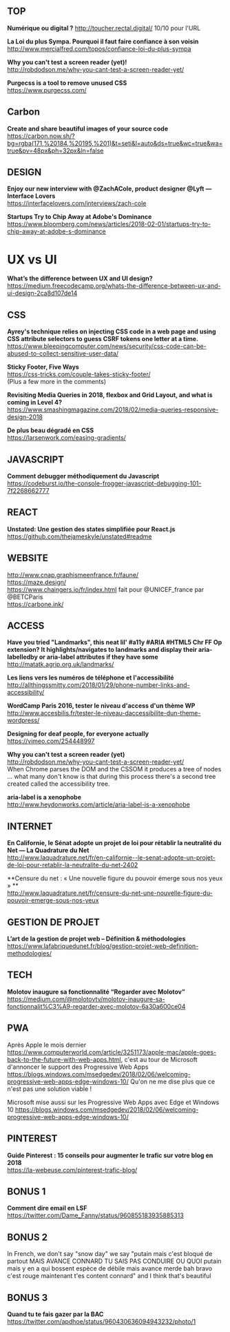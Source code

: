 ## TOP

**Numérique ou digital ?** 
http://toucher.rectal.digital/ 10/10 pour l'URL 

**La Loi du plus Sympa. Pourquoi il faut faire confiance à son voisin**  
http://www.mercialfred.com/topos/confiance-loi-du-plus-sympa

**Why you can't test a screen reader (yet)!**  
http://robdodson.me/why-you-cant-test-a-screen-reader-yet/

**Purgecss is a tool to remove unused CSS**  
https://www.purgecss.com/


## Carbon 
**Create and share beautiful images of your source code**  
https://carbon.now.sh/?bg=rgba(171,%20184,%20195,%201)&t=seti&l=auto&ds=true&wc=true&wa=true&pv=48px&ph=32px&ln=false


## DESIGN

**Enjoy our new interview with @ZachACole, product designer @Lyft — Interface Lovers**  
https://interfacelovers.com/interviews/zach-cole

**Startups Try to Chip Away at Adobe's Dominance**  
https://www.bloomberg.com/news/articles/2018-02-01/startups-try-to-chip-away-at-adobe-s-dominance


# UX vs UI
**What’s the difference between UX and UI design?**  
https://medium.freecodecamp.org/whats-the-difference-between-ux-and-ui-design-2ca8d107de14


## CSS

**Ayrey's technique relies on injecting CSS code in a web page and using CSS attribute selectors to guess CSRF tokens one letter at a time.**  
https://www.bleepingcomputer.com/news/security/css-code-can-be-abused-to-collect-sensitive-user-data/

**Sticky Footer, Five Ways**  
https://css-tricks.com/couple-takes-sticky-footer/  
(Plus a few more in the comments) 

**Revisiting Media Queries in 2018, flexbox and Grid Layout, and what is coming in Level 4?**  
https://www.smashingmagazine.com/2018/02/media-queries-responsive-design-2018

**De plus beau dégradé en CSS**  
https://larsenwork.com/easing-gradients/


## JAVASCRIPT

**Comment debugger méthodiquement du Javascript**  
https://codeburst.io/the-console-frogger-javascript-debugging-101-7f2268662777


## REACT

**Unstated: Une gestion des states simplifiée pour React.js**  
https://github.com/thejameskyle/unstated#readme


## WEBSITE

http://www.cnap.graphismeenfrance.fr/faune/  
https://maze.design/  
https://www.chaingers.io/fr/index.html fait pour @UNICEF_france par @BETCParis  
https://carbone.ink/


## ACCESS

**Have you tried "Landmarks", this neat lil' #a11y #ARIA #HTML5 Chr FF Op extension? It highlights/navigates to landmarks and display their aria-labelledby or aria-label attributes if they have some**  
http://matatk.agrip.org.uk/landmarks/

**Les liens vers les numéros de téléphone et l'accessibilité**  
http://allthingssmitty.com/2018/01/29/phone-number-links-and-accessibility/

**WordCamp Paris 2016, tester le niveau d'access d'un thème WP**  
http://www.accesbilis.fr/tester-le-niveau-daccessibilite-dun-theme-wordpress/

**Designing for deaf people, for everyone actually**  
https://vimeo.com/254448997

**Why you can't test a screen reader (yet)**  
http://robdodson.me/why-you-cant-test-a-screen-reader-yet/  
When Chrome parses the DOM and the CSSOM it produces a tree of nodes ... what many don't know is that during this process there's a second tree created called the accessibility tree.

**aria-label is a xenophobe**  
http://www.heydonworks.com/article/aria-label-is-a-xenophobe


## INTERNET

**En Californie, le Sénat adopte un projet de loi pour rétablir la neutralité du Net — La Quadrature du Net**  
http://www.laquadrature.net/fr/en-californie--le-senat-adopte-un-projet-de-loi-pour-retablir-la-neutralite-du-net-2402

**Censure du net : « Une nouvelle figure du pouvoir émerge sous nos yeux » **  
http://www.laquadrature.net/fr/censure-du-net-une-nouvelle-figure-du-pouvoir-emerge-sous-nos-yeux


## GESTION DE PROJET

**L’art de la gestion de projet web – Définition & méthodologies**  
https://www.lafabriquedunet.fr/blog/gestion-projet-web-definition-methodologies/


## TECH

**Molotov inaugure sa fonctionnalité “Regarder avec Molotov”**  
https://medium.com/@molotovtv/molotov-inaugure-sa-fonctionnalit%C3%A9-regarder-avec-molotov-6a30a600ce04


## PWA

Après Apple le mois dernier https://www.computerworld.com/article/3251173/apple-mac/apple-goes-back-to-the-future-with-web-apps.html, c'est au tour de Microsoft d'annoncer le support des Progressive Web Apps https://blogs.windows.com/msedgedev/2018/02/06/welcoming-progressive-web-apps-edge-windows-10/ Qu'on ne me dise plus que ce n'est pas une solution viable !  

Microsoft mise aussi sur les Progressive Web Apps avec Edge et Windows 10 
https://blogs.windows.com/msedgedev/2018/02/06/welcoming-progressive-web-apps-edge-windows-10/


## PINTEREST

**Guide Pinterest : 15 conseils pour augmenter le trafic sur votre blog en 2018**  
https://la-webeuse.com/pinterest-trafic-blog/


## BONUS 1

**Comment dire email en LSF**  
https://twitter.com/Dame_Fanny/status/960855183935885313


## BONUS 2

In French, we don't say "snow day" we say "putain mais c'est bloqué de partout MAIS AVANCE CONNARD TU SAIS PAS CONDUIRE OU QUOI putain mais y en a qui bossent espèce de débile mais avance merde bah bravo c'est rouge maintenant t'es content connard" and I think that's beautiful


## BONUS 3

**Quand tu te fais gazer par la BAC**  
https://twitter.com/apdhoe/status/960430636094943232/photo/1
